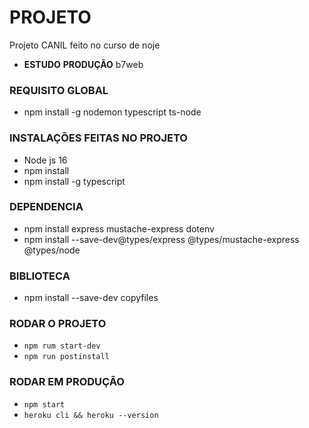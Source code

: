 # PROJETO
Projeto CANIL feito no curso de noje
- __ESTUDO__ __PRODUÇÃO__ b7web
### REQUISITO GLOBAL

- npm install -g nodemon typescript ts-node
### INSTALAÇÕES FEITAS NO PROJETO

- Node js 16
- npm install
- npm install -g typescript
### DEPENDENCIA
- npm install express mustache-express dotenv
- npm install --save-dev@types/express @types/mustache-express @types/node

### BIBLIOTECA
- npm install --save-dev copyfiles

### RODAR O PROJETO
- `npm rum start-dev`
- `npm run postinstall`
### RODAR EM PRODUÇÃO
- `npm start`
- `heroku cli && heroku --version`
